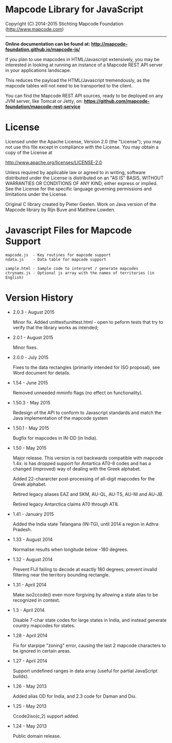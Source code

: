 # Mapcode Library for JavaScript

Copyright (C) 2014-2015 Stichting Mapcode Foundation (http://www.mapcode.com)

----

**Online documentation can be found at: http://mapcode-foundation.github.io/mapcode-js/**

If you plan to use mapcodes in HTML/Javascript extensively, you may be interested in
looking at running an instance of a Mapcode REST API server in your applications
landscape.

This reduces the payload the HTML/Javascript tremendously, as the mapcode tables will
not need to be transported to the client.

You can find the Mapcode REST API sources, ready to be deployed on any JVM server,
like Tomcat or Jetty, on: **https://github.com/mapcode-foundation/mapcode-rest-service**

# License

Licensed under the Apache License, Version 2.0 (the "License");
you may not use this file except in compliance with the License.
You may obtain a copy of the License at

   http://www.apache.org/licenses/LICENSE-2.0

Unless required by applicable law or agreed to in writing, software
distributed under the License is distributed on an "AS IS" BASIS,
WITHOUT WARRANTIES OR CONDITIONS OF ANY KIND, either express or implied.
See the License for the specific language governing permissions and
limitations under the License.

Original C library created by Pieter Geelen. Work on Java version
of the Mapcode library by Rijn Buve and Matthew Lowden.

# Javascript Files for Mapcode Support

    mapcode.js  - Key routines for mapcode support
    ndata.js    - Data table for mapcode support

    sample.html - Sample code to interpret / generate mapcodes
    ctrynams.js - Optional js array with the names of territories (in English)

# Version History

* 2.0.3 - August 2015

    Minor fix. Added unittest\unittest.html - open to peform
    tests that try to verify that the library works as intended;

* 2.0.1 - August 2015

    Minor fixes.

* 2.0.0 - July 2015

    Fixes to the data rectangles (primarily intended for ISO proposal), see Word document for details.

* 1.54 - June 2015

    Removed unneeded mminfo flags (no effect on functionality).

* 1.50.3 - May 2015

    Redesign of the API to conform to Javascript standards and match the Java implementation of the mapcode system

* 1.50.1 - May 2015

    Bugfix for mapcodes in IN-DD (in India).

* 1.50 - May 2015

    Major release. This version is not backwards compatible with mapcode 1.4x: is has dropped support for
    Antartica AT0-8 codes and has a changed (improved) way of dealing with the Greek alphabet.

    Added 22-chararcter post-processing of all-digit mapcodes for the Greek alphabet.

    Retired legacy aliases EAZ and SKM, AU-QL, AU-TS, AU-NI and AU-JB.

    Retired legacy Antarctica claims AT0 through AT8.

* 1.41 - January 2015

    Added the India state Telangana (IN-TG), until 2014 a region in Adhra Pradesh.

* 1.33 - August 2014

    Normalise results when longitude below -180 degrees.

* 1.32 - August 2014

    Prevent FIJI failing to decode at exactly 180 degrees; prevent invalid filtering near the territory bounding rectangle.

* 1.31 - April 2014

    Make iso2ccode() even more forgiving by allowing a state alias to be recognized in context.

* 1.3 - April 2014

    Disable 7-char state codes for large states in India, and instead generate country mapcodes for states.

* 1.28 - April 2014

    Fix for starpipe "zoning" error, causing the last 2 mapcode characters to be ignored in certain areas.

* 1.27 - April 2014

    Support undefined ranges in data array (useful for partial JavaScript builds).

* 1.26 - May 2013

    Added alias OD for India, and 2.3 code for Daman and Diu.

* 1.25 - May 2013

    Ccode2iso(c,2) support added.

* 1.24 - May 2013

    Public domain release.

